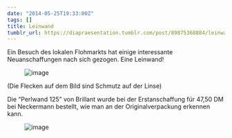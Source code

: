 ```yaml
---
date: "2014-05-25T19:33:00Z"
tags: []
title: Leinwand
tumblr_url: https://diapraesentation.tumblr.com/post/89875368884/leinwand
---
```

Ein Besuch des lokalen Flohmarkts hat einige interessante Neuanschaffungen nach sich gezogen. Eine Leinwand!

<figure class="tmblr-full" data-orig-height="540" data-orig-width="500"><img alt="image" src="https://64.media.tumblr.com/8980f835ba42c3fc3f717df3e3ce7f55/1e714e91d23aeb22-99/s540x810/ab03d56ddbd7b76aea6392c64971df26a20f1441.jpg" data-orig-height="540" data-orig-width="500"></figure>

(Die Flecken auf dem Bild sind Schmutz auf der Linse)

Die “Perlwand 125” von&nbsp;Brillant wurde bei der Erstanschaffung für 47,50 DM bei Neckermann bestellt, wie man an der Originalverpackung erkennen kann.

<figure class="tmblr-full" data-orig-height="298" data-orig-width="500"><img alt="image" src="https://64.media.tumblr.com/ed81d99bfea6960f5c344fe8faea1aba/1e714e91d23aeb22-d0/s540x810/7ddbd85a9e602d353f623206704fd1961dfe46a8.jpg" data-orig-height="298" data-orig-width="500"></figure>

